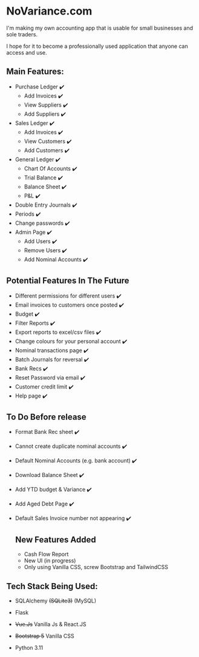 # NoVariance.com

I'm making my own accounting app that is usable for small businesses and sole traders.

I hope for it to become a professionally used application that anyone can access and use.

## Main Features:
- Purchase Ledger ✔️
    - Add Invoices ✔️
    - View Suppliers ✔️
    - Add Suppliers ✔️
- Sales Ledger ✔️
    - Add Invoices ✔️
    - View Customers ✔️
    - Add Customers ✔️
- General Ledger ✔️
    - Chart Of Accounts ✔️
    - Trial Balance ✔️
    - Balance Sheet ✔️
    - P&L ✔️
- Double Entry Journals ✔️
- Periods ✔️
- Change passwords ✔️
- Admin Page ✔️
    - Add Users ✔️
    - Remove Users ✔️
    - Add Nominal Accounts ✔️

## Potential Features In The Future
- Different permissions for different users ✔️
- Email invoices to customers once posted ✔️
- Budget ✔️
- Filter Reports ✔️
- Export reports to excel/csv files ✔️
- Change colours for your personal account ✔️
- Nominal transactions page ✔️
- Batch Journals for reversal ✔️
- Bank Recs ✔️
- Reset Password via email ✔️
- Customer credit limit ✔️
- Help page ✔️

## To Do Before release
- Format Bank Rec sheet ✔️
- Cannot create duplicate nominal accounts ✔️
- Default Nominal Accounts (e.g. bank account) ✔️
- Download Balance Sheet ✔️
- Add YTD budget & Variance ✔️
- Add Aged Debt Page ✔️
- Default Sales Invoice number not appearing ✔️

  ## New Features Added
  - Cash Flow Report
  - New UI (in progress)
  - Only using Vanilla CSS, screw Bootstrap and TailwindCSS

## Tech Stack Being Used:
- SQLAlchemy  <strike>(SQLite3)</strike>   (MySQL) 
- Flask

-  <strike>Vue.Js</strike>   Vanilla Js & React.JS

- <strike>Bootstrap 5</strike> Vanilla CSS
- Python 3.11
